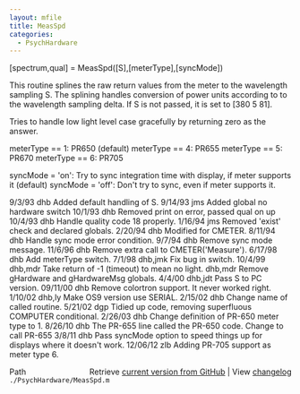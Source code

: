 ```yaml
---
layout: mfile
title: MeasSpd
categories:
  - PsychHardware
---
```


\[spectrum,qual\] = MeasSpd\(\[S\],\[meterType\],\[syncMode\]\)

This routine splines the raw return values from the
meter to the wavelength sampling S.  The splining
handles conversion of power units according to
to the wavelength sampling delta.  If S is not passed,
it is set to \[380 5 81\].

Tries to handle low light level case gracefully by returning
zero as the answer.

meterType == 1:  PR650 \(default\)
meterType == 4:  PR655
meterType == 5:  PR670
meterType == 6:  PR705

syncMode = 'on':  Try to sync integration time with display, if meter supports it \(default\)
syncMode = 'off': Don't try to sync, even if meter supports it.

9/3/93      dhb     Added default handling of S.
9/14/93     jms     Added global no hardware switch
10/1/93     dhb     Removed print on error, passed qual on up
10/4/93     dhb     Handle quality code 18 properly.
1/16/94     jms     Removed 'exist' check and declared globals.
2/20/94     dhb     Modified for CMETER.
8/11/94     dhb     Handle sync mode error condition.
9/7/94      dhb     Remove sync mode message.
11/6/96       dhb     Remove extra call to CMETER\('Measure'\).
6/17/98       dhb     Add meterType switch.
7/1/98        dhb,jmk Fix bug in switch.
10/4/99       dhb,mdr Take return of \-1 \(timeout\) to mean no light.
              dhb,mdr Remove gHardware and gHardwareMsg globals.
4/4/00        dhb,jdt Pass S to PC version.
09/11/00      dhb   Remove colortron support.  It never worked right.
1/10/02       dhb,ly Make OS9 version use SERIAL.
2/15/02       dhb   Change name of called routine.
5/21/02       dgp   Tidied up code, removing superfluous COMPUTER conditional.
2/26/03       dhb   Change definition of PR\-650 meter type to 1.
8/26/10       dhb   The PR\-655 line called the PR\-650 code.  Change to call PR\-655
3/8/11        dhb   Pass syncMode option to speed things up for displays where it doesn't work.
12/06/12      zlb   Adding PR\-705 support as meter type 6.


<div class="code_header" style="text-align:right;">
  <span style="float:left;">Path&nbsp;&nbsp;</span> <span class="counter">Retrieve <a href=
  "https://raw.github.com/Psychtoolbox-3/Psychtoolbox-3/beta/./PsychHardware/MeasSpd.m">current version from GitHub</a> | View <a href=
  "https://github.com/Psychtoolbox-3/Psychtoolbox-3/commits/beta/./PsychHardware/MeasSpd.m">changelog</a></span>
</div>
<div class="code">
  <code>./PsychHardware/MeasSpd.m</code>
</div>
